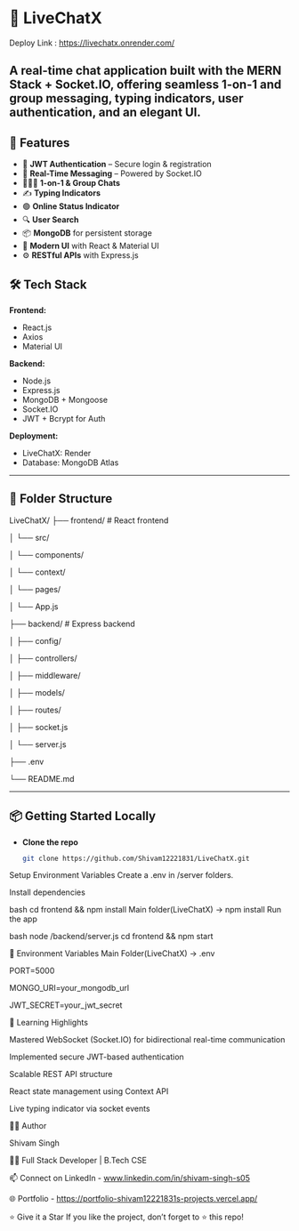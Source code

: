 # 💬 LiveChatX

Deploy Link : https://livechatx.onrender.com/

A **real-time chat application** built with the **MERN Stack + Socket.IO**, offering seamless 1-on-1 and group messaging, typing indicators, user authentication, and an elegant UI.
---

## 🚀 Features

- 🔐 **JWT Authentication** – Secure login & registration
- 💬 **Real-Time Messaging** – Powered by Socket.IO
- 🧑‍🤝‍🧑 **1-on-1 & Group Chats**
- ✍️ **Typing Indicators**
- 🟢 **Online Status Indicator**
- 🔍 **User Search**
- 📦 **MongoDB** for persistent storage
- 🎨 **Modern UI** with React & Material UI
- ⚙️ **RESTful APIs** with Express.js

## 🛠️ Tech Stack

**Frontend:**  
- React.js  
- Axios  
- Material UI  

**Backend:**  
- Node.js  
- Express.js  
- MongoDB + Mongoose  
- Socket.IO  
- JWT + Bcrypt for Auth  

**Deployment:**  
- LiveChatX: Render
- Database: MongoDB Atlas  

---

## 🧩 Folder Structure

LiveChatX/
├── frontend/ # React frontend

│ └── src/

│ └── components/

│ └── context/

│ └── pages/

│ └── App.js

├── backend/ # Express backend

│ ├── config/

│ ├── controllers/

│ ├── middleware/

│ ├── models/

│ ├── routes/

│ ├── socket.js

│ └── server.js

├── .env

└── README.md

---

## 📦 Getting Started Locally

- **Clone the repo**
   ```bash
   git clone https://github.com/Shivam12221831/LiveChatX.git
Setup Environment Variables
Create a .env in /server folders.

Install dependencies

bash
cd frontend && npm install
Main folder(LiveChatX) -> npm install
Run the app

bash
node /backend/server.js
cd frontend && npm start


🔐 Environment Variables
Main Folder(LiveChatX) -> .env

PORT=5000

MONGO_URI=your_mongodb_url

JWT_SECRET=your_jwt_secret


🧠 Learning Highlights

Mastered WebSocket (Socket.IO) for bidirectional real-time communication

Implemented secure JWT-based authentication

Scalable REST API structure

React state management using Context API

Live typing indicator via socket events


🙋‍♂️ Author

Shivam Singh

🧑‍💻 Full Stack Developer | B.Tech CSE

📫 Connect on LinkedIn - www.linkedin.com/in/shivam-singh-s05

🌐 Portfolio - https://portfolio-shivam12221831s-projects.vercel.app/

⭐️ Give it a Star
If you like the project, don’t forget to ⭐️ this repo!
